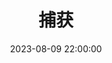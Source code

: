 ---
title: 捕获
date: 2023-08-09 22:00:00
permalink: /captation
categories:
- 哲学
- 精神分析
tags:
- 捕获
---